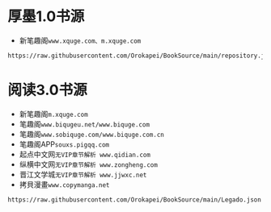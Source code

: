 # 厚墨1.0书源
- 新笔趣阁``www.xquge.com、m.xquge.com``
```
https://raw.githubusercontent.com/Orokapei/BookSource/main/repository.json
```
# 阅读3.0书源
- 新笔趣阁``m.xquge.com``
- 笔趣阁``www.biqugeu.net/www.biquge.com``
- 笔趣阁``www.sobiquge.com/www.biquge.com.cn``
- 笔趣阁APP``souxs.pigqq.com``
- 起点中文网``无VIP章节解析 www.qidian.com``
- 纵横中文网``无VIP章节解析 www.zongheng.com``
- 晋江文学城``无VIP章节解析 www.jjwxc.net``
- 拷貝漫畫``www.copymanga.net``
```
https://raw.githubusercontent.com/Orokapei/BookSource/main/Legado.json
```
